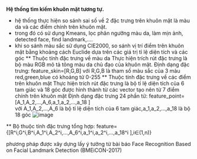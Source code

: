 
**Hệ thống tìm kiếm khuôn mặt tương tự.**
- hệ thống thực hiện so sánh sai số về 2 đặc trưng trên khuôn mặt là màu da và các điểm chính trên khuôn mặt.
- trong đó có sử dụng Kmeans, lọc phân ngưỡng màu da, làm mịn ảnh, detected face, find landmark,.... 
- khi so sánh màu sắc sử dụng CIE2000, so sánh vị trí điểm trên khuôn mặt bằng khoảng cách Euclide dựa trên các giá trị tỉ lệ diện tích và các góc
**	Thuộc tính đặc trưng về màu da
Thực hiện trích rút đặc trưng là bộ màu RGB mô tả tông màu da chủ đạo của khuôn mặt. 
Định dạng đặc trưng:
feature_skin=[R,G,B]
với R,G,B là tham số màu sắc của 3 màu red,green,blue có khoảng tử 0-255
**	Thuộc tính đặc trưng về các điểm trên khuôn mặt
Thực hiện trích rút đặc trưng là bộ tỉ lệ diện tích của 6 tam giác và 18 góc được hình thành từ các vector tạo nên từ 7 điểm chính trên khuôn mặt
Định dạng đặc trưng 24 phần tử: 
feature_point=[A_1,A_2,…,A_6,a_1,a_2,…,a_18 ]  
với A_1,A_2,…,A_6  là bộ tỉ lệ diện tích của 6 tam giác,a_1,a_2,…,a_18  là bộ 18 góc
![image](https://github.com/harapham/FacialSimilaritySearch/assets/93029503/99c441d9-6c8a-4682-94fd-29fd66d8b7d5)

**	Bộ thuộc tính đặc trưng tổng hợp:
feature={[R^i,G^i,B^i,A_1^i,A_2^i,…,A_6^i,a_1^i,a_2^i,…,a_18^i ],i∈(1,n)}

phương pháp được xây dựng lấy ý tưởng từ bài báo Face Recognition Based on Facial Landmark Detection (BMEiCON-2017)
